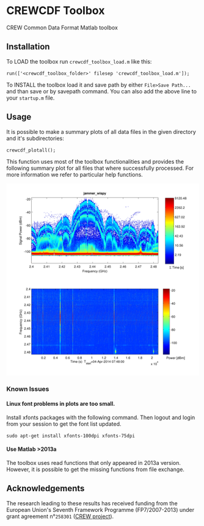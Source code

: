 # CREWCDF Toolbox

CREW Common Data Format Matlab toolbox

## Installation

To LOAD the toolbox run `crewcdf_toolbox_load.m` like this:

    run(['<crewcdf_toolbox_folder>' filesep 'crewcdf_toolbox_load.m']);

To INSTALL the toolbox load it and save path by either `File>Save Path...` and than save or by savepath command.
You can also add the above line to your `startup.m` file.

## Usage

It is possible to make a summary plots of all data files in the given directory and it's subdirectories:

    crewcdf_plotall();

This function uses most of the toolbox functionalities and provides the following summary plot for all files that where successfully processed.
For more information we refer to particular help functions.

![image](html/jammer_wispy_summary.png)


### Known Issues

#### Linux font problems in plots are too small.

Install xfonts packages with the following command. Then logout and login from your session to get the font list updated.

    sudo apt-get install xfonts-100dpi xfonts-75dpi

#### Use Matlab >2013a

The toolbox uses read functions that only appeared in 2013a version. However, it is possible to get the missing functions from file exchange.

## Acknowledgements

The research leading to these results has received funding from the
European Union's Seventh Framework Programme (FP7/2007-2013) under grant agreement n°`258301` ([CREW project](http://www.crew-project.eu/)).
